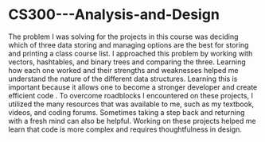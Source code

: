# CS300---Analysis-and-Design
The problem I was solving for the projects in this course was deciding which of three data storing and managing options are the best for storing and printing a class course list. I approached this problem by working with vectors, hashtables, and binary trees and comparing the three. Learning how each one worked and their strengths and weaknesses helped me understand the nature of the different data structures. Learning this is important because it allows one to become a stronger developer and create efficient code .
To overcome roadblocks I encountered on these projects, I utilized the many resources that was available to me, such as my textbook, videos, and coding forums. Sometimes taking a step back and returning with a fresh mind can also be helpful. Working on these projects helped me learn that code is more complex and requires thoughtfulness in design. 
